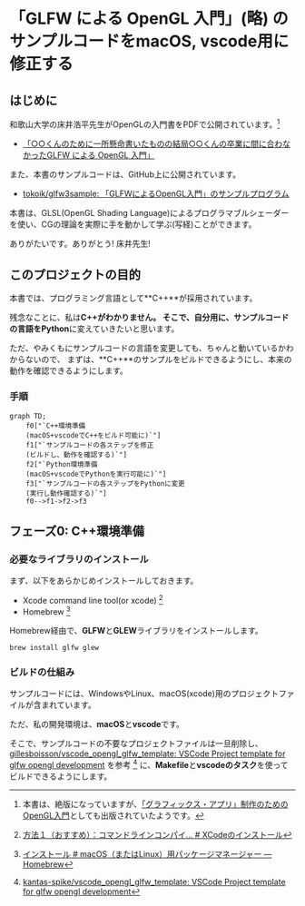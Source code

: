 # 「GLFW による OpenGL 入門」(略) のサンプルコードをmacOS, vscode用に修正する

## はじめに

和歌山大学の床井浩平先生がOpenGLの入門書をPDFで公開されています。[^1]

- [「○○くんのために一所懸命書いたものの結局○○くんの卒業に間に合わなかったGLFW による OpenGL 入門」](https://tokoik.github.io/GLFWdraft.pdf)

また、本書のサンプルコードは、GitHub上に公開されています。

- [tokoik/glfw3sample: 「GLFWによるOpenGL入門」のサンプルプログラム](https://github.com/tokoik/glfw3sample)

本書は、GLSL(OpenGL Shading Language)によるプログラマブルシェーダーを使い、CGの理論を実際に手を動かして学ぶ(写経)ことができます。

ありがたいです。ありがとう! 床井先生!

## このプロジェクトの目的

本書では、プログラミング言語として**C++**が採用されています。

残念なことに、私は**C++**がわかりません。
そこで、自分用に、サンプルコードの言語を**Python**に変えていきたいと思います。

ただ、やみくもにサンプルコードの言語を変更しても、ちゃんと動いているかわからないので、
まずは、**C++**のサンプルをビルドできるようにし、本来の動作を確認できるようにします。

### 手順

```mermaid
graph TD;
    f0["`C++環境準備
    (macOS+vscodeでC++をビルド可能に)`"]
    f1["`サンプルコードの各ステップを修正
    (ビルドし、動作を確認する)`"]
    f2["`Python環境準備
    (macOS+vscodeでPythonを実行可能に)`"]
    f3["`サンプルコードの各ステップをPythonに変更
    (実行し動作確認する)`"]
    f0-->f1->f2->f3
```

## フェーズ0: C++環境準備

### 必要なライブラリのインストール

まず、以下をあらかじめインストールしておきます。

- Xcode command line tool(or xcode) [^2]
- Homebrew [^3]

Homebrew経由で、**GLFW**と**GLEW**ライブラリをインストールします。

```shell
brew install glfw glew
```

### ビルドの仕組み

サンプルコードには、WindowsやLinux、macOS(xcode)用のプロジェクトファイルが含まれています。

ただ、私の開発環境は、**macOS**と**vscode**です。

そこで、サンプルコードの不要なプロジェクトファイルは一旦削除し、[gillesboisson/vscode_opengl_glfw_template: VSCode Project template for glfw opengl development](https://github.com/gillesboisson/vscode_opengl_glfw_template) を参考 [^4] に、**Makefile**と**vscodeのタスク**を使ってビルドできるようにします。

[^1]: 本書は、絶版になっていますが、[「グラフィックス・アプリ」制作のためのOpenGL入門](https://www.kohgakusha.co.jp/books/detail/978-4-7775-2056-5)としても出版されていたようです。
[^2]: [方法１（おすすめ）：コマンドラインコンパイ... # XCodeのインストール](https://www.isc.meiji.ac.jp/~be00085/ctips/install_xcode/#cmdlinetool)
[^3]: [インストール # macOS（またはLinux）用パッケージマネージャー — Homebrew](https://brew.sh/ja/#install)
[^4]: [kantas-spike/vscode_opengl_glfw_template: VSCode Project template for glfw opengl development](https://github.com/kantas-spike/vscode_opengl_glfw_template?tab=readme-ov-file)
